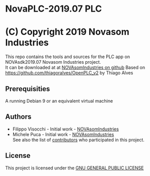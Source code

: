 # NovaPLC-2019.07 PLC
# (C) Copyright 2019 Novasom Industries
This repo contains the tools and sources for the PLC app on NOVAsdk2019.07 Novasom Industries 
project.  
It can be downloaded at at [NOVAsomIndustries on github](https://novasomindustries.github.io/Doc/)
Based on https://github.com/thiagoralves/OpenPLC_v2 by Thiago Alves

## Prerequisities
A running Debian 9 or an equivalent virtual machine

## Authors
* Filippo Visocchi 	 - Initial work - [NOVAsomIndustries](http://www.novasomindustries.com)  
* Michele Puca     	 - Initial work - [NOVAsomIndustries](http://www.novasomindustries.com)  
See also the list of [contributors](https://github.com/NovasomIndustries/Doc/blob/master/contributors) who participated in this project.

## License
This project is licensed under the [GNU GENERAL PUBLIC LICENSE ](https://github.com/NovasomIndustries/Doc/blob/master/LICENSE.md)
